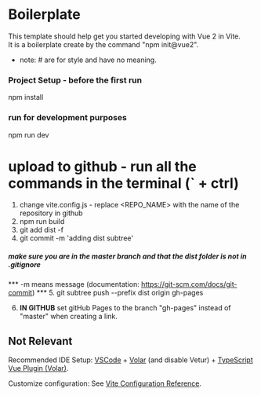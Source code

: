 # Boilerplate
This template should help get you started developing with Vue 2 in Vite.  
It is a boilerplate create by the command "npm init@vue2".

* note: # are for style and have no meaning.

### Project Setup - before the first run
npm install

### run for development purposes
npm run dev

# upload to github - run all the commands in the terminal (` + ctrl)
1. change vite.config.js - replace <REPO_NAME> with the name of the repository in github
2. npm run build
3. git add dist -f
4. git commit -m 'adding dist subtree'
##### make sure you are in the master branch and that the dist folder is not in .gitignore
*** -m means message (documentation: https://git-scm.com/docs/git-commit) ***
5. git subtree push --prefix dist origin gh-pages

6. **IN GITHUB** set gitHub Pages to the branch "gh-pages" instead of "master" when creating a link.










## Not Relevant

Recommended IDE Setup:
[VSCode](https://code.visualstudio.com/) + [Volar](https://marketplace.visualstudio.com/items?itemName=Vue.volar) (and disable Vetur) + [TypeScript Vue Plugin (Volar)](https://marketplace.visualstudio.com/items?itemName=Vue.vscode-typescript-vue-plugin).

Customize configuration:
See [Vite Configuration Reference](https://vitejs.dev/config/).
